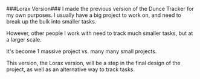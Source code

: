 ###Lorax Version###
I made the previous version of the Dunce Tracker for my own purposes. I usually have a big project to work on, and need to break up the bulk into smaller tasks.

However, other people I work with need to track much smaller tasks, but at a larger scale. 

It's become 1 massive project vs. many many small projects.

This version, the Lorax version, will be a step in the final design of the project, as well as an alternative way to track tasks.
